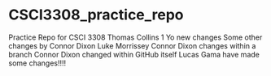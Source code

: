 # CSCI3308_practice_repo
Practice Repo for CSCI 3308
Thomas Collins 1
Yo new changes
Some other changes by Connor Dixon
Luke Morrissey
Connor Dixon changes within a branch
Connor Dixon changed within GitHub itself
Lucas Gama have made some changes!!!!

